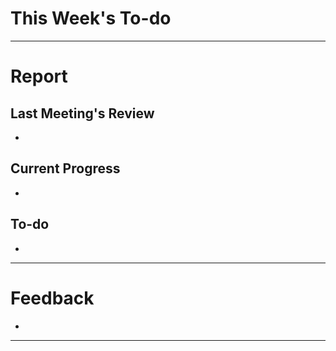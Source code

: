 # This Week's To-do

---
# Report
## Last Meeting's Review
- 
## Current Progress
- 
## To-do
- 
---
# Feedback
- 
---
